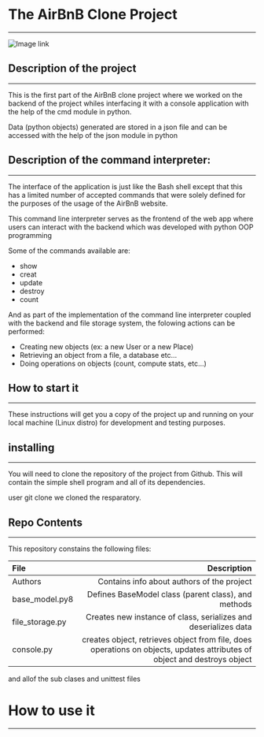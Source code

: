 # The AirBnB Clone Project

___

![Image link](https://user-images.githubusercontent.com/88311316/151070609-19608294-829e-408b-b2b3-5d1f2873f1e3.png)

## Description of the project
___

This is the first part of the AirBnB clone project where we worked on the backend of the project whiles interfacing it with a console application with the help of the cmd module in python.

Data (python objects) generated are stored in a json file and can be accessed with the help of the json module in python

## Description of the command interpreter:
___
The interface of the application is just like the Bash shell except that this has a limited number of accepted commands that were solely defined for the purposes of the usage of the AirBnB website.

This command line interpreter serves as the frontend of the web app where users can interact with the backend which was developed with python OOP programming

Some of the commands available are:

- show
- creat
- update
- destroy
- count

And as part of the implementation of the command line interpreter coupled with the backend and file storage system, the folowing actions can be performed:

- Creating new objects (ex: a new User or a new Place)
- Retrieving an object from a file, a database etc…
- Doing operations on objects (count, compute stats, etc…)

## How to start it
___
These instructions will get you a copy of the project up and running on your local machine (Linux distro) for development and testing purposes.

## installing
___
You will need to clone the repository of the project from Github. This will contain the simple shell program and all of its dependencies.

user git clone we cloned the resparatory.
## Repo Contents
___

This repository constains the following files:

|File| Description|
|:-------|-------:|
|Authors| Contains info about authors of the project|
|base_model.py8| Defines BaseModel class (parent class), and methods|
|file_storage.py|Creates new instance of class, serializes and deserializes data|
|console.py|  creates object, retrieves object from file, does operations on objects, updates attributes of object and destroys object|

and allof the sub clases and unittest files

# How to use it
____
